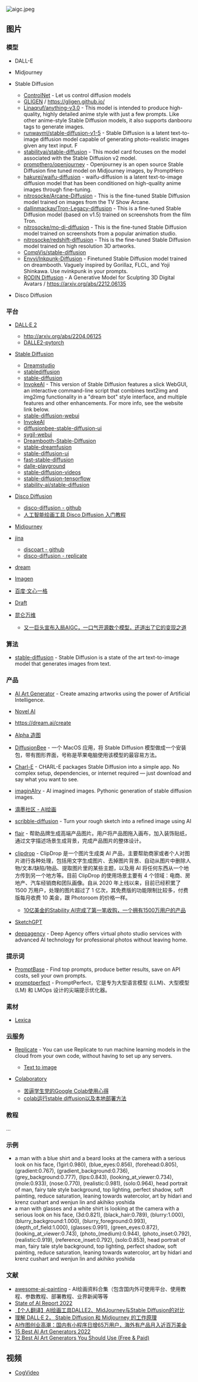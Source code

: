 ![aigc.jpeg](./aigc.jpeg)

## 图片

### 模型

- DALL-E
- Midjourney​
- Stable Diffusion

    - [ControlNet](https://github.com/lllyasviel/ControlNet) - Let us control diffusion models
    - [GLIGEN](https://huggingface.co/gligen) / https://gligen.github.io/
    - [Linaqruf/anything-v3.0](https://huggingface.co/Linaqruf/anything-v3.0) - This model is intended to produce high-quality, highly detailed anime style with just a few prompts. Like other anime-style Stable Diffusion models, it also supports danbooru tags to generate images.
    - [runwayml/stable-diffusion-v1-5](https://huggingface.co/runwayml/stable-diffusion-v1-5) - Stable Diffusion is a latent text-to-image diffusion model capable of generating photo-realistic images given any text input. F
    - [stabilityai/stable-diffusion](https://huggingface.co/spaces/stabilityai/stable-diffusion) - This model card focuses on the model associated with the Stable Diffusion v2 model.
    - [prompthero/openjourney](https://huggingface.co/prompthero/openjourney) - Openjourney is an open source Stable Diffusion fine tuned model on Midjourney images, by PromptHero
    - [hakurei/waifu-diffusion](https://huggingface.co/hakurei/waifu-diffusion) - waifu-diffusion is a latent text-to-image diffusion model that has been conditioned on high-quality anime images through fine-tuning.
    - [nitrosocke/Arcane-Diffusion](https://huggingface.co/nitrosocke/Arcane-Diffusion) - This is the fine-tuned Stable Diffusion model trained on images from the TV Show Arcane. 
    - [dallinmackay/Tron-Legacy-diffusion](https://huggingface.co/dallinmackay/Tron-Legacy-diffusion) - This is a fine-tuned Stable Diffusion model (based on v1.5) trained on screenshots from the film Tron.
    - [nitrosocke/mo-di-diffusion](https://huggingface.co/nitrosocke/mo-di-diffusion) - This is the fine-tuned Stable Diffusion model trained on screenshots from a popular animation studio.
    - [nitrosocke/redshift-diffusion](https://huggingface.co/nitrosocke/redshift-diffusion) - This is the fine-tuned Stable Diffusion model trained on high resolution 3D artworks.
    - [CompVis/stable-diffusion](https://github.com/CompVis/stable-diffusion)
    - [Envvi/Inkpunk-Diffusion](https://huggingface.co/Envvi/Inkpunk-Diffusion) - Finetuned Stable Diffusion model trained on dreambooth. Vaguely inspired by Gorillaz, FLCL, and Yoji Shinkawa. Use nvinkpunk in your prompts.
    - [RODIN Diffusion](https://3d-avatar-diffusion.microsoft.com/) - A Generative Model for Sculpting 3D Digital Avatars / https://arxiv.org/abs/2212.06135

- Disco Diffusion

### 平台

- [DALL·E 2](https://openai.com/dall-e-2/)

    - http://arxiv.org/abs/2204.06125
    - [DALLE2-pytorch](https://github.com/lucidrains/DALLE2-pytorch)

- [Stable Diffusion](https://stablediffusionweb.com)

    - [Dreamstudio](https://beta.dreamstudio.ai)
    - [stablediffusion](https://github.com/Stability-AI/stablediffusion)
    - [stable-diffusion](https://github.com/CompVis/stable-diffusion)
    - [InvokeAI](https://github.com/invoke-ai/InvokeAI) - This version of Stable Diffusion features a slick WebGUI, an interactive command-line script that combines text2img and img2img functionality in a "dream bot" style interface, and multiple features and other enhancements. For more info, see the website link below.
    - [stable-diffusion-webui](https://github.com/AUTOMATIC1111/stable-diffusion-webui)
    - [InvokeAI](https://github.com/invoke-ai/InvokeAI)
    - [diffusionbee-stable-diffusion-ui](https://github.com/divamgupta/diffusionbee-stable-diffusion-ui)
    - [sygil-webui](https://github.com/Sygil-Dev/sygil-webui)
    - [Dreambooth-Stable-Diffusion](https://github.com/XavierXiao/Dreambooth-Stable-Diffusion)
    - [stable-dreamfusion](https://github.com/ashawkey/stable-dreamfusion)
    - [stable-diffusion-ui](https://github.com/cmdr2/stable-diffusion-ui)
    - [fast-stable-diffusion](https://github.com/TheLastBen/fast-stable-diffusion)
    - [dalle-playground](https://github.com/saharmor/dalle-playground)
    - [stable-diffusion-videos](https://github.com/nateraw/stable-diffusion-videos)
    - [stable-diffusion-tensorflow](https://github.com/divamgupta/stable-diffusion-tensorflow)
    - [stability-ai/stable-diffusion](https://replicate.com/stability-ai/stable-diffusion)

- [Disco Diffusion](https://colab.research.google.com/github/alembics/disco-diffusion/blob/main/Disco_Diffusion.ipynb)

    - [disco-diffusion - github](https://github.com/alembics/disco-diffusion)
    - [人工智能绘画工具 Disco Diffusion 入门教程](https://zhuanlan.zhihu.com/p/563831317)

- [Midjourney](https://midjourney.com/)
- [jina](https://jina.ai/)

    - [discoart - github](https://github.com/jina-ai/discoart)
    - [disco-diffusion - replicate](https://replicate.com/nightmareai/disco-diffusion)

- [dream](https://dream.ai/create)
- [Imagen](https://imagen.research.google/)
- [百度·文心一格](https://yige.baidu.com/)
- [Draft](https://draft.art/)
- [昆仑万维](https://www.kunlun.com/)

    - [又一巨头宣布入局AIGC，一口气开源数个模型，还道出了它的变现之道](https://mp.weixin.qq.com/s/HZjxDhaMqqgM92puoedJvg)

### 算法

- [stable-diffusion](https://huggingface.co/spaces/stabilityai/stable-diffusion) - Stable Diffusion is a state of the art text-to-image model that generates images from text.

### 产品

- [AI Art Generator](https://creator.nightcafe.studio/) - Create amazing artworks using the power of Artificial Intelligence.
- [Novel AI](https://novelai.net/)
- https://dream.ai/create
- [Alpha 造图](https://www.iplaysoft.com/alpha-zaotu.html)
- [DiffusionBee](https://diffusionbee.com/) - 一个 MacOS 应用，将 Stable Diffusion 模型做成一个安装包，带有图形界面，号称是苹果电脑使用该模型的最容易方法。
- [Charl-E](https://www.charl-e.com/) - CHARL-E packages Stable Diffusion into a simple app. No complex setup, dependencies, or internet required — just download and say what you want to see.
- [imaginAIry](https://github.com/brycedrennan/imaginAIry) - AI imagined images. Pythonic generation of stable diffusion images.
- [滴墨社区 - AI绘画](https://www.domo.cool/introduction)
- [scribble-diffusion](https://github.com/replicate/scribble-diffusion) - Turn your rough sketch into a refined image using AI
- [flair](https://flair.ai/) - 帮助品牌生成高端产品图片。用户将产品图拖入画布，加入装饰贴纸，通过文字描述场景生成背景，完成产品图片的整体设计。
- [clipdrop](https://clipdrop.co/) - ClipDrop 是一个图片生成类 AI 产品，主要帮助商家或者个人对图片进行各种处理，包括用文字生成图片、去掉图片背景、自动从图片中删除人物/文本/缺陷/物品、提取图片里的某些主题，以及用 AI 将任何东西从一个地方传到另一个地方等。目前 ClipDrop 的使用场景主要有 4 个领域：电商、房地产、汽车经销商和团队画像。自从 2020 年上线以来，目前已经积累了 1500 万用户，处理的图片超过了 1 亿次，其免费版的功能限制比较多，付费版每月收费 10 美金，跟 Photoroom 的价格一样。

    - [10亿美金的Stability AI完成了第一笔收购，一个拥有1500万用户的产品](https://mp.weixin.qq.com/s/qDZx_2A2lk4B1_EpcUa4bA)

- [SketchGPT](https://www.sketchgpt.xyz/dream)
- [deepagency](https://www.deepagency.com/) - Deep Agency offers virtual photo studio services with advanced AI technology for professional photos without leaving home.

### 提示词

- [PromptBase](https://promptbase.com/) - Find top prompts, produce better results, save on API costs, sell your own prompts.
- [promptperfect](https://promptperfect.jina.ai/) -  PromptPerfect，它是专为大型语言模型 (LLM)、大型模型 (LM) 和 LMOps 设计的尖端提示优化器。

### 素材

- [Lexica](https://lexica.art/?)

### 云服务

- [Replicate](https://replicate.com) - You can use Replicate to run machine learning models in the cloud from your own code, without having to set up any servers.

    - [Text to image](https://replicate.com/collections/text-to-image)

- [Colaboratory](https://colab.research.google.com/)

    - [苦逼学生党的Google Colab使用心得](https://zhuanlan.zhihu.com/p/54389036)
    - [colab运行stable diffusion以及本地部署方法](https://zhuanlan.zhihu.com/p/561546984)

### 教程

...

### 示例

- a man with a blue shirt and a beard looks at the camera with a serious look on his face, (1girl:0.980), (blue_eyes:0.856), (forehead:0.805), (gradient:0.767), (gradient_background:0.736), (grey_background:0.777), (lips:0.843), (looking_at_viewer:0.734), (mole:0.933), (nose:0.770), (realistic:0.981), (solo:0.964), head portrait of man, fairy tale style background,  top lighting, perfect shadow, soft painting, reduce saturation, leaning towards watercolor, art by hidari and krenz cushart and wenjun lin and akihiko yoshida
- a man with glasses and a white shirt is looking at the camera with a serious look on his face, (3d:0.821), (black_hair:0.789), (blurry:1.000), (blurry_background:1.000), (blurry_foreground:0.993), (depth_of_field:1.000), (glasses:0.991), (green_eyes:0.872), (looking_at_viewer:0.743), (photo_\(medium\):0.944), (photo_inset:0.792), (realistic:0.919), (reference_inset:0.792), (solo:0.853), head portrait of man, fairy tale style background,  top lighting, perfect shadow, soft painting, reduce saturation, leaning towards watercolor, art by hidari and krenz cushart and wenjun lin and akihiko yoshida

### 文献

- [awesome-ai-painting](https://github.com/hua1995116/awesome-ai-painting) - AI绘画资料合集（包含国内外可使用平台、使用教程、参数教程、部署教程、业界新闻等等
- [State of AI Report 2022](https://www.stateof.ai/)
- [【个人翻译】AI绘画工具DALLE2、MidJourney与Stable Diffusion的对比](https://www.bilibili.com/read/cv18290360?from=articleDetail)
- [理解 DALL·E 2， Stable Diffusion 和 Midjourney 的工作原理](https://xie.infoq.cn/article/2c3b18864176bed4fbc0d576c)
- [AI作图创业高潮：国内有小程序日增65万用户，海外有产品月入近百万美金](https://www.baijing.cn/article/41647)
- [15 Best AI Art Generators 2022](https://rigorousthemes.com/blog/best-ai-art-generators/)
- [12 Best AI Art Generators You Should Use (Free & Paid)](https://beebom.com/best-ai-text-to-image-art-generators/)

## 视频

- [CogVideo](https://github.com/THUDM/CogVideo)
